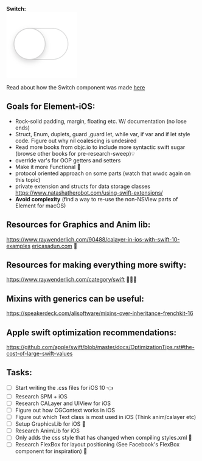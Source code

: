 **Switch:**  
<img width="186" alt="img" src="https://raw.githubusercontent.com/stylekit/img/master/switch8crop20fps.gif">  

Read about how the Switch component was made  [here](http://stylekit.org/blog/2017/01/24/Switch/)   

## Goals for Element-iOS:
- Rock-solid padding, margin, floating etc. W/ documentation (no lose ends)
- Struct, Enum, duplets, guard ,guard let, while var, if var and if let style code. Figure out why nil coalescing is undesired
- Read more books from objc.io to include more syntactic swift sugar (browse other books for pre-research-sweep)💡
- override var's for OOP getters and setters
- Make it more Functional 🤖
- protocol oriented approach on some parts (watch that wwdc again on this topic) 
- private extension and structs for data storage classes  https://www.natashatherobot.com/using-swift-extensions/
- **Avoid complexity** (find a way to re-use the non-NSView parts of Element for macOS)

## Resources for Graphics and Anim lib:
https://www.raywenderlich.com/90488/calayer-in-ios-with-swift-10-examples
[ericasadun.com](http://ericasadun.com/2016/01/26/xcode-7-3-beta-2-introduces-live-interactive-playgrounds/)  🔑

## Resources for making everything more swifty:
https://www.raywenderlich.com/category/swift 🔑🔑🔑

## Mixins with generics can be useful: 
https://speakerdeck.com/alisoftware/mixins-over-inheritance-frenchkit-16
 
## Apple swift optimization recommendations:
https://github.com/apple/swift/blob/master/docs/OptimizationTips.rst#the-cost-of-large-swift-values

## Tasks:
- [ ] Start writing the .css files for iOS 10 👈
- [ ] Research SPM + iOS
- [ ] Research CALayer and UIView for iOS
- [ ] Figure out how CGContext works in iOS
- [ ] Figure out which Text class is most used in iOS (Think anim/calayer etc)
- [ ] Setup GraphicsLib for iOS 🎨
- [ ] Research AnimLib for iOS 
- [ ] Only adds the css style that has changed when compiling styles.xml 🔑
- [ ] Research FlexBox for layout positioning (See Facebook's FlexBox component for inspiration) 📐